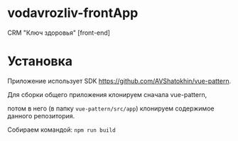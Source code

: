 # vodavrozliv-frontApp
CRM "Ключ здоровья" [front-end]

# Установка
Приложение использует SDK https://github.com/AVShatokhin/vue-pattern. 

Для сборки общего приложения клонируем сначала vue-pattern, 

потом в него (в папку `vue-pattern/src/app`) клонируем содержимое данного репозитория. 

Собираем командой: `npm run build`

